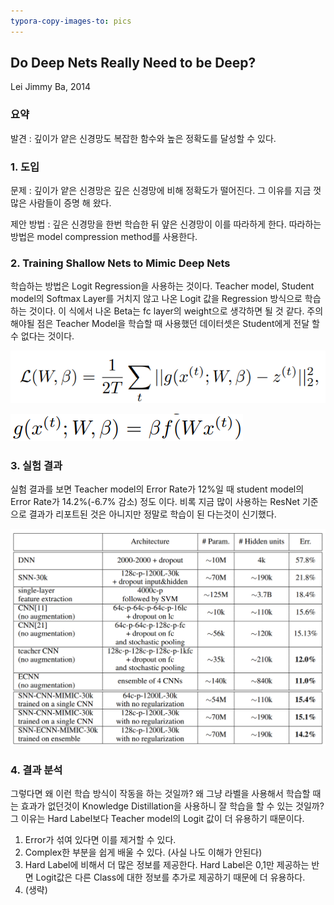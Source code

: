 ```yaml
---
typora-copy-images-to: pics
---
```


## Do Deep Nets Really Need to be Deep?

Lei Jimmy Ba, 2014

### 요약

발견 : 깊이가 얕은 신경망도 복잡한 함수와 높은 정확도를 달성할 수 있다.



### 1. 도입

문제 : 깊이가 얕은 신경망은 깊은 신경망에 비해 정확도가 떨어진다. 그 이유를 지금 껏 많은 사람들이 증명 해 왔다.

제안 방법 : 깊은 신경망을 한번 학습한 뒤 얖은 신경망이 이를 따라하게 한다. 따라하는 방법은 model compression method를 사용한다.



### 2. Training Shallow Nets to Mimic Deep Nets

학습하는 방법은 Logit Regression을 사용하는 것이다. Teacher model, Student model의 Softmax Layer를 거치지 않고 나온 Logit 값을 Regression 방식으로 학습하는 것이다. 이 식에서 나온 Beta는 fc layer의 weight으로 생각하면 될 것 같다. 주의해야될 점은 Teacher Model을 학습할 때 사용했던 데이터셋은 Student에게 전달 할 수 없다는 것이다. 

![image-20210818092236486](pics/image-20210818092236486.png)

![image-20210818094029585](pics/image-20210818094029585.png)



### 3. 실험 결과

실험 결과를 보면 Teacher model의 Error Rate가 12%일 때 student model의 Error Rate가 14.2%(-6.7% 감소) 정도 이다. 비록 지금 많이 사용하는 ResNet 기준으로 결과가 리포트된 것은 아니지만 정말로 학습이 된 다는것이 신기했다.

![image-20210818095340220](pics/image-20210818095340220.png)



### 4. 결과 분석

그렇다면 왜 이런 학습 방식이 작동을 하는 것일까? 왜 그냥 라벨을 사용해서 학습할 때는 효과가 없던것이 Knowledge Distillation을 사용하니 잘 학습을 할 수 있는 것일까? 그 이유는 Hard Label보다 Teacher model의 Logit 값이 더 유용하기 때문이다.

1. Error가 섞여 있다면 이를 제거할 수 있다.
2. Complex한 부분을 쉽게 배울 수 있다. (사실 나도 이해가 안된다)
3. Hard Label에 비해서 더 많은 정보를 제공한다. Hard Label은 0,1만 제공하는 반면 Logit값은 다른 Class에 대한 정보를 추가로 제공하기 때문에 더 유용하다.
4. (생략)

